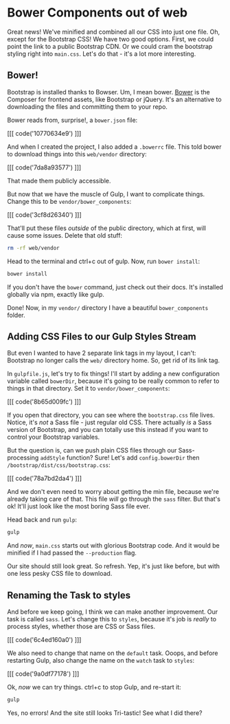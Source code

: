 # Bower Components out of web

Great news! We've minified and combined all our CSS into just one file. Oh,
except for the Bootstrap CSS! We have two good options. First, we could
point the link to a public Bootstrap CDN. Or we could cram the bootstrap
styling right into `main.css`. Let's do that - it's a lot more interesting.

## Bower!

Bootstrap is installed thanks to Bowser. Um, I mean bower. [Bower](http://bower.io/)
is the Composer for frontend assets, like Bootstrap or jQuery. It's an alternative
to downloading the files and committing them to your repo.

Bower reads from, surprise!, a `bower.json` file:

[[[ code('10770634e9') ]]]

And when I created the project, I also added a `.bowerrc` file. This told
bower to download things into this `web/vendor` directory:

[[[ code('7da8a93577') ]]]

That made them publicly accessible.

But now that we have the muscle of Gulp, I want to complicate things. Change
this to be `vendor/bower_components`:

[[[ code('3cf8d26340') ]]]

That'll put these files *outside* of the public directory, which at first,
will cause some issues. Delete that old stuff:

```bash
rm -rf web/vendor
```

Head to the terminal and ctrl+c out of gulp. Now, run `bower install`:

```bash
bower install
```

If you don't have the `bower` command, just check out their docs. It's installed
globally via npm, exactly like gulp.

Done! Now, in my `vendor/` directory I have a beautiful `bower_components`
folder.

## Adding CSS Files to our Gulp Styles Stream

But even I wanted to have 2 separate link tags in my layout, I can't:
Bootstrap no longer calls the `web/` directory home. So, get rid of its
link tag.

In `gulpfile.js`, let's try to fix things! I'll start by adding a new configuration
variable called `bowerDir`, because it's going to be really common to refer
to things in that directory. Set it to `vendor/bower_components`:

[[[ code('8b65d009fc') ]]]

If you open that directory, you can see where the `bootstrap.css` file
lives. Notice, it's *not* a Sass file - just regular old CSS. There actually
*is* a Sass version of Bootstrap, and you can totally use this instead
if you want to control your Bootstrap variables.

But the question is, can we push plain CSS files through our Sass-processing
`addStyle` function? Sure! Let's add `config.bowerDir` then `/bootstrap/dist/css/bootstrap.css`:

[[[ code('78a7bd2da4') ]]]

And we don't even need to worry about getting the min file, because we're
already taking care of that. This file *will* go through the `sass` filter.
But that's ok! It'll just look like the most boring Sass file ever.

Head back and run `gulp`:

```bash
gulp
```

And *now*, `main.css` starts out with glorious Bootstrap code. And it would
be minified if I had passed the `--production` flag.

Our site should still look great. So refresh. Yep, it's just like before,
but with one less pesky CSS file to download.

## Renaming the Task to styles

And before we keep going, I think we can make another improvement. Our task
is called `sass`. Let's change this to `styles`, because it's job is *really*
to process styles, whether those are CSS or Sass files.

[[[ code('6c4ed160a0') ]]]

We also need to change that name on the `default` task. Ooops, and before
restarting Gulp, also change the name on the `watch` task to `styles`:

[[[ code('9a0df77178') ]]]
 
Ok, *now* we can try things. ctrl+c to stop Gulp, and re-start it:

```bash
gulp

```

Yes, no errors! And the site still looks Tri-tastic! See what I did there?
